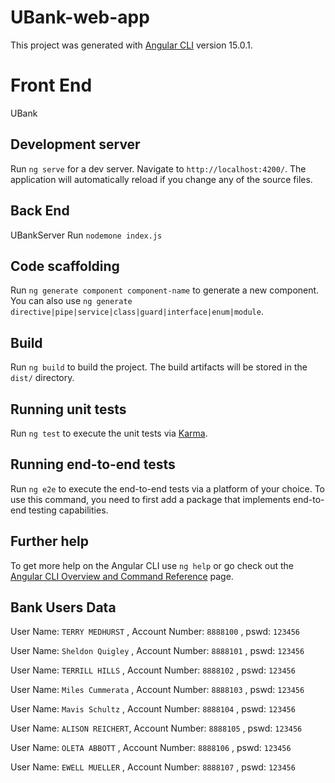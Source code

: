 # UBank-web-app

This project was generated with [Angular CLI](https://github.com/angular/angular-cli) version 15.0.1.
# Front End
UBank

## Development server

Run `ng serve` for a dev server. Navigate to `http://localhost:4200/`. The application will automatically reload if you change any of the source files.

## Back End
UBankServer
Run `nodemone index.js`

## Code scaffolding

Run `ng generate component component-name` to generate a new component. You can also use `ng generate directive|pipe|service|class|guard|interface|enum|module`.

## Build

Run `ng build` to build the project. The build artifacts will be stored in the `dist/` directory.

## Running unit tests

Run `ng test` to execute the unit tests via [Karma](https://karma-runner.github.io).

## Running end-to-end tests

Run `ng e2e` to execute the end-to-end tests via a platform of your choice. To use this command, you need to first add a package that implements end-to-end testing capabilities.

## Further help

To get more help on the Angular CLI use `ng help` or go check out the [Angular CLI Overview and Command Reference](https://angular.io/cli) page.

## Bank Users Data
User Name: `TERRY MEDHURST` , Account Number: `8888100`  , pswd: `123456` 

User Name: `Sheldon Quigley` , Account Number: `8888101`  , pswd: `123456` 

User Name: `TERRILL HILLS` , Account Number: `8888102`  , pswd: `123456` 

User Name: `Miles Cummerata` , Account Number: `8888103`  , pswd: `123456` 

User Name: `Mavis Schultz` , Account Number: `8888104`  , pswd: `123456` 

User Name: `ALISON REICHERT`, Account Number: `8888105`  , pswd: `123456` 

User Name: `OLETA ABBOTT` , Account Number: `8888106`  , pswd: `123456` 

User Name: `EWELL MUELLER` , Account Number: `8888107`  , pswd: `123456` 
